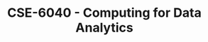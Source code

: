 ---
layout: course
title: CSE-6040 - Computing for Data Analytics
aliases: 
course_id: CSE-6040
permalink: /CSE-6040/
avg_difficulty: 3.15
avg_rating: 4.32
avg_workload: 9.98
type: course_page
---
